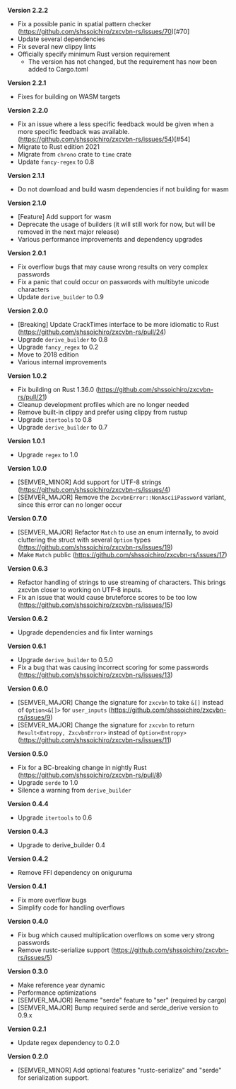 **Version 2.2.2**
- Fix a possible panic in spatial pattern checker (https://github.com/shssoichiro/zxcvbn-rs/issues/70)[#70]
- Update several dependencies
- Fix several new clippy lints
- Officially specify minimum Rust version requirement
  - The version has not changed, but the requirement has now been added to Cargo.toml

**Version 2.2.1**
 - Fixes for building on WASM targets

**Version 2.2.0**
 - Fix an issue where a less specific feedback would be given
   when a more specific feedback was available. (https://github.com/shssoichiro/zxcvbn-rs/issues/54)[#54]
 - Migrate to Rust edition 2021
 - Migrate from `chrono` crate to `time` crate
 - Update `fancy-regex` to 0.8

**Version 2.1.1**
 - Do not download and build wasm dependencies if not building for wasm

**Version 2.1.0**
 - [Feature] Add support for wasm
 - Deprecate the usage of builders (it will still work for now, but will be removed in the next major release)
 - Various performance improvements and dependency upgrades

**Version 2.0.1**
 - Fix overflow bugs that may cause wrong results on very complex passwords
 - Fix a panic that could occur on passwords with multibyte unicode characters
 - Update `derive_builder` to 0.9

**Version 2.0.0**
 - [Breaking] Update CrackTimes interface to be more idiomatic to Rust (https://github.com/shssoichiro/zxcvbn-rs/pull/24)
 - Upgrade `derive_builder` to 0.8
 - Upgrade `fancy_regex` to 0.2
 - Move to 2018 edition
 - Various internal improvements

**Version 1.0.2**
 - Fix building on Rust 1.36.0 (https://github.com/shssoichiro/zxcvbn-rs/pull/21)
 - Cleanup development profiles which are no longer needed
 - Remove built-in clippy and prefer using clippy from rustup
 - Upgrade `itertools` to 0.8
 - Upgrade `derive_builder` to 0.7

**Version 1.0.1**
 - Upgrade `regex` to 1.0

**Version 1.0.0**
 - [SEMVER_MINOR] Add support for UTF-8 strings (https://github.com/shssoichiro/zxcvbn-rs/issues/4)
 - [SEMVER_MAJOR] Remove the `ZxcvbnError::NonAsciiPassword` variant, since this error can no longer occur

**Version 0.7.0**
 - [SEMVER_MAJOR] Refactor `Match` to use an enum internally, to avoid cluttering the struct with several `Option` types (https://github.com/shssoichiro/zxcvbn-rs/issues/19)
 - Make `Match` public (https://github.com/shssoichiro/zxcvbn-rs/issues/17)

**Version 0.6.3**
 - Refactor handling of strings to use streaming of characters. This brings zxcvbn closer to working on UTF-8 inputs.
 - Fix an issue that would cause bruteforce scores to be too low (https://github.com/shssoichiro/zxcvbn-rs/issues/15)

**Version 0.6.2**
 - Upgrade dependencies and fix linter warnings

**Version 0.6.1**
 - Upgrade `derive_builder` to 0.5.0
 - Fix a bug that was causing incorrect scoring for some passwords (https://github.com/shssoichiro/zxcvbn-rs/issues/13)

**Version 0.6.0**
 - [SEMVER_MAJOR] Change the signature for `zxcvbn` to take `&[]` instead of `Option<&[]>` for `user_inputs` (https://github.com/shssoichiro/zxcvbn-rs/issues/9)
 - [SEMVER_MAJOR] Change the signature for `zxcvbn` to return `Result<Entropy, ZxcvbnError>` instead of `Option<Entropy>` (https://github.com/shssoichiro/zxcvbn-rs/issues/11)

**Version 0.5.0**
 - Fix for a BC-breaking change in nightly Rust (https://github.com/shssoichiro/zxcvbn-rs/pull/8)
 - Upgrade `serde` to 1.0
 - Silence a warning from `derive_builder`

**Version 0.4.4**
 - Upgrade `itertools` to 0.6

**Version 0.4.3**
 - Upgrade to derive_builder 0.4

**Version 0.4.2**
 - Remove FFI dependency on oniguruma

**Version 0.4.1**
 - Fix more overflow bugs
 - Simplify code for handling overflows

**Version 0.4.0**
 - Fix bug which caused multiplication overflows on some very strong passwords
 - Remove rustc-serialize support (https://github.com/shssoichiro/zxcvbn-rs/issues/5)

**Version 0.3.0**
 - Make reference year dynamic
 - Performance optimizations
 - [SEMVER_MAJOR] Rename "serde" feature to "ser" (required by cargo)
 - [SEMVER_MAJOR] Bump required serde and serde_derive version to 0.9.x

**Version 0.2.1**
 - Update regex dependency to 0.2.0

**Version 0.2.0**
 - [SEMVER_MINOR] Add optional features "rustc-serialize" and "serde" for serialization support.
